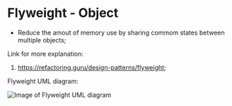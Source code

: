 # Flyweight - Object
 - Reduce the amout of memory use by sharing commom states between multiple objects;

Link for more explanation:
1. https://refactoring.guru/design-patterns/flyweight;


Flyweight UML diagram:

![Image of Flyweight UML diagram](https://github.com/RomeroGabriel/OOP-DesignPatterns/blob/master/Structural/Flyweight/flyweight_pattern_uml_diagram.png)

